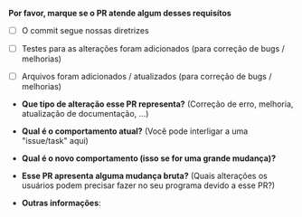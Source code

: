  **Por favor, marque se o PR atende algum desses requisítos**
- [ ] O commit segue nossas diretrizes
- [ ] Testes para as alterações foram adicionados (para correção de bugs / melhorias)
- [ ] Arquivos foram adicionados / atualizados (para correção de bugs / melhorias)


* **Que tipo de alteração esse PR representa?** (Correção de erro, melhoria, atualização de documentação, ...)



* **Qual é o comportamento atual?** (Você pode interligar a uma "issue/task" aqui)



* **Qual é o novo comportamento (isso se for uma grande mudança)?**



* **Esse PR apresenta alguma mudança bruta?** (Quais alterações os usuários podem precisar fazer no seu programa devido a esse PR?)



* **Outras informações**:

